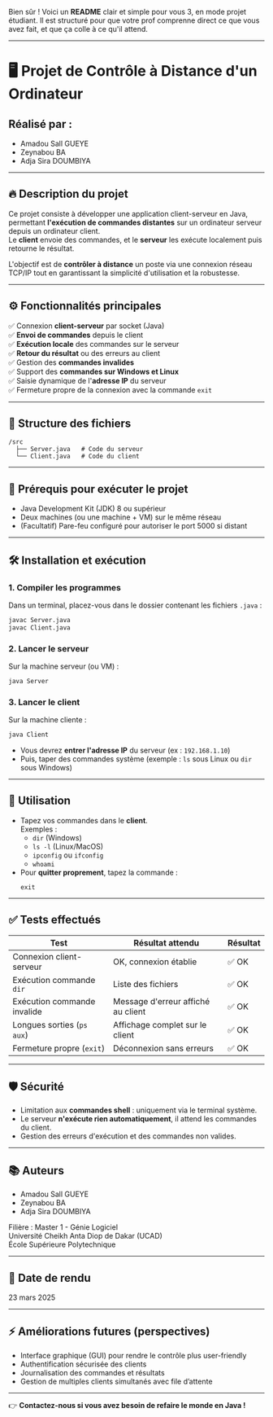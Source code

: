 Bien sûr ! Voici un **README** clair et simple pour vous 3, en mode projet étudiant. Il est structuré pour que votre prof comprenne direct ce que vous avez fait, et que ça colle à ce qu'il attend.

---

# 🖥️ **Projet de Contrôle à Distance d'un Ordinateur**
## Réalisé par :
- Amadou Sall GUEYE  
- Zeynabou BA  
- Adja Sira DOUMBIYA

---

## 🔥 **Description du projet**
Ce projet consiste à développer une application client-serveur en Java, permettant **l'exécution de commandes distantes** sur un ordinateur serveur depuis un ordinateur client.  
Le **client** envoie des commandes, et le **serveur** les exécute localement puis retourne le résultat.

L'objectif est de **contrôler à distance** un poste via une connexion réseau TCP/IP tout en garantissant la simplicité d'utilisation et la robustesse.

---

## ⚙️ **Fonctionnalités principales**

✅ Connexion **client-serveur** par socket (Java)  
✅ **Envoi de commandes** depuis le client  
✅ **Exécution locale** des commandes sur le serveur  
✅ **Retour du résultat** ou des erreurs au client  
✅ Gestion des **commandes invalides**  
✅ Support des **commandes sur Windows et Linux**  
✅ Saisie dynamique de l'**adresse IP** du serveur  
✅ Fermeture propre de la connexion avec la commande `exit`

---

## 📂 **Structure des fichiers**

```
/src
  ├── Server.java   # Code du serveur
  └── Client.java   # Code du client
```

---

## 🚀 **Prérequis pour exécuter le projet**
- Java Development Kit (JDK) 8 ou supérieur  
- Deux machines (ou une machine + VM) sur le même réseau  
- (Facultatif) Pare-feu configuré pour autoriser le port 5000 si distant

---

## 🛠️ **Installation et exécution**

### 1. Compiler les programmes
Dans un terminal, placez-vous dans le dossier contenant les fichiers `.java` :  
```bash
javac Server.java
javac Client.java
```

### 2. Lancer le serveur
Sur la machine serveur (ou VM) :  
```bash
java Server
```

### 3. Lancer le client
Sur la machine cliente :  
```bash
java Client
```

- Vous devrez **entrer l'adresse IP** du serveur (ex : `192.168.1.10`)
- Puis, taper des commandes système (exemple : `ls` sous Linux ou `dir` sous Windows)

---

## 📝 **Utilisation**

- Tapez vos commandes dans le **client**.  
  Exemples :  
  - `dir` (Windows)  
  - `ls -l` (Linux/MacOS)  
  - `ipconfig` ou `ifconfig`  
  - `whoami`  
- Pour **quitter proprement**, tapez la commande :  
  ```
  exit
  ```

---

## ✅ **Tests effectués**

| **Test**                    | **Résultat attendu**                  | **Résultat** |
|-----------------------------|---------------------------------------|--------------|
| Connexion client-serveur     | OK, connexion établie                | ✅ OK |
| Exécution commande `dir`     | Liste des fichiers                   | ✅ OK |
| Exécution commande invalide  | Message d'erreur affiché au client   | ✅ OK |
| Longues sorties (`ps aux`)   | Affichage complet sur le client      | ✅ OK |
| Fermeture propre (`exit`)    | Déconnexion sans erreurs             | ✅ OK |

---

## 🛡️ **Sécurité**
- Limitation aux **commandes shell** : uniquement via le terminal système.
- Le serveur **n'exécute rien automatiquement**, il attend les commandes du client.
- Gestion des erreurs d'exécution et des commandes non valides.

---

## 📚 **Auteurs**
- Amadou Sall GUEYE  
- Zeynabou BA  
- Adja Sira DOUMBIYA  

Filière : Master 1 - Génie Logiciel  
Université Cheikh Anta Diop de Dakar (UCAD)  
École Supérieure Polytechnique

---

## 📅 **Date de rendu**  
23 mars 2025

---

## ⚡ **Améliorations futures (perspectives)**
- Interface graphique (GUI) pour rendre le contrôle plus user-friendly  
- Authentification sécurisée des clients  
- Journalisation des commandes et résultats  
- Gestion de multiples clients simultanés avec file d’attente  

---

👉 **Contactez-nous si vous avez besoin de refaire le monde en Java !**


